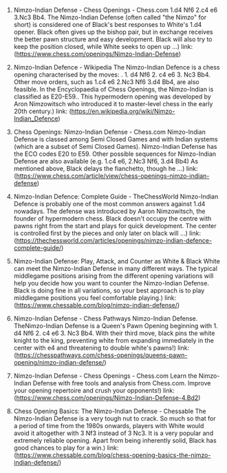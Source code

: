 ---
---
1. Nimzo-Indian Defense - Chess Openings - Chess.com
1.d4 Nf6 2.c4 e6 3.Nc3 Bb4. The Nimzo-Indian Defense (often called "the Nimzo" for short) is considered one of Black's best responses to White's 1.d4 opener. Black often gives up the bishop pair, but in exchange receives the better pawn structure and easy development. Black will also try to keep the position closed, while White seeks to open up ...)
link: (https://www.chess.com/openings/Nimzo-Indian-Defense)


2. Nimzo-Indian Defence - Wikipedia
The Nimzo-Indian Defence is a chess opening characterised by the moves: . 1. d4 Nf6 2. c4 e6 3. Nc3 Bb4. Other move orders, such as 1.c4 e6 2.Nc3 Nf6 3.d4 Bb4, are also feasible. In the Encyclopaedia of Chess Openings, the Nimzo-Indian is classified as E20-E59.. This hypermodern opening was developed by Aron Nimzowitsch who introduced it to master-level chess in the early 20th century.)
link: (https://en.wikipedia.org/wiki/Nimzo-Indian_Defence)


3. Chess Openings: Nimzo-Indian Defense - Chess.com
Nimzo-Indian Defense is classed among Semi Closed Games and with Indian systems (which are a subset of Semi Closed Games). Nimzo-Indian Defense has the ECO codes E20 to E59. Other possible sequences for Nimzo-Indian Defense are also available (e.g. 1.c4 e6, 2.Nc3 Nf6, 3.d4 Bb4) As mentioned above, Black delays the fianchetto, though he ...)
link: (https://www.chess.com/article/view/chess-openings-nimzo-indian-defense)


4. Nimzo-Indian Defence: Complete Guide - TheChessWorld
Nimzo-Indian Defence is probably one of the most common answers against 1.d4 nowadays. The defense was introduced by Aaron Nimzowitsch, the founder of hypermodern chess. Black doesn't occupy the centre with pawns right from the start and plays for quick development. The center is controlled first by the pieces and only later on black will ...)
link: (https://thechessworld.com/articles/openings/nimzo-indian-defence-complete-guide/)


5. Nimzo-Indian Defense: Play, Attack, and Counter as White & Black
White can meet the Nimzo-Indian Defense in many different ways. The typical middlegame positions arising from the different opening variations will help you decide how you want to counter the Nimzo-Indian Defense. Black is doing fine in all variations, so your best approach is to play middlegame positions you feel comfortable playing.)
link: (https://www.chessable.com/blog/nimzo-indian-defense/)


6. Nimzo-Indian Defense - Chess Pathways
Nimzo-Indian Defense. TheNimzo-Indian Defense is a Queen's Pawn Opening beginning with 1. d4 Nf6 2. c4 e6 3. Nc3 Bb4. With their third move, black pins the white knight to the king, preventing white from expanding immediately in the center with e4 and threatening to double white's pawns!)
link: (https://chesspathways.com/chess-openings/queens-pawn-opening/nimzo-indian-defense/)


7. Nimzo-Indian Defense - Chess Openings - Chess.com
Learn the Nimzo-Indian Defense with free tools and analysis from Chess.com. Improve your opening repertoire and crush your opponents!)
link: (https://www.chess.com/openings/Nimzo-Indian-Defense-4.Bd2)


8. Chess Opening Basics: The Nimzo-Indian Defense - Chessable
The Nimzo-Indian Defense is a very tough nut to crack. So much so that for a period of time from the 1980s onwards, players with White would avoid it altogether with 3 Nf3 instead of 3 Nc3. It is a very popular and extremely reliable opening. Apart from being inherently solid, Black has good chances to play for a win.)
link: (https://www.chessable.com/blog/chess-opening-basics-the-nimzo-indian-defense/)


